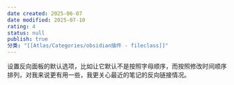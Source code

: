 ```yaml
---
date created: 2025-06-07
date modified: 2025-07-10
rating: 4
status: null
publish: true
分类: "[[Atlas/Categories/obsidian插件 - fileclass]]"
---
```


设置反向面板的默认选项，比如让它默认不是按照字母顺序，而按照修改时间顺序排列，对我来说更有用一些，我更关心最近的笔记的反向链接情况。
